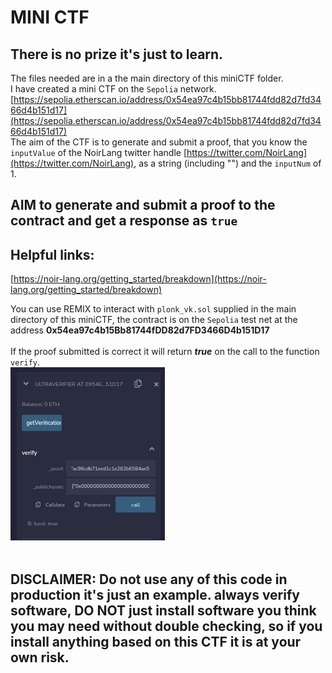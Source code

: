 # MINI CTF
## There is no prize it's just to learn.
The files needed are in a the main directory of this miniCTF folder.<br>
I have created a mini CTF on the `Sepolia` network.<br>
[https://sepolia.etherscan.io/address/0x54ea97c4b15bb81744fdd82d7fd3466d4b151d17](https://sepolia.etherscan.io/address/0x54ea97c4b15bb81744fdd82d7fd3466d4b151d17)<br>
The aim of the CTF is to generate and submit a proof, that you know the `inputValue` of the NoirLang twitter handle [https://twitter.com/NoirLang](https://twitter.com/NoirLang), as a string (including "") and the `inputNum` of 1.<br>
## AIM to generate and submit a proof to the contract and get a response as `true`
## Helpful links:
[https://noir-lang.org/getting_started/breakdown](https://noir-lang.org/getting_started/breakdown)<br>

You can use REMIX to interact with `plonk_vk.sol` supplied in the main directory of this miniCTF, the contract is on the `Sepolia` test net at the address **0x54ea97c4b15Bb81744fDD82d7FD3466D4b151D17**<br><br>
If the proof submitted is correct it will return ***true*** on the call to the function `verify`.<br>
![It Worked](itworked.png)<br><br>
## DISCLAIMER: Do not use any of this code in production it's just an example. always verify software, DO NOT just install software you think you may need without double checking, so if you install anything based on this CTF it is at your own risk.
